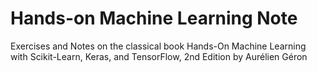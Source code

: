 # Hands-on Machine Learning Note

Exercises and Notes on the classical book Hands-On Machine Learning with Scikit-Learn, Keras, and TensorFlow, 2nd Edition by Aurélien Géron
